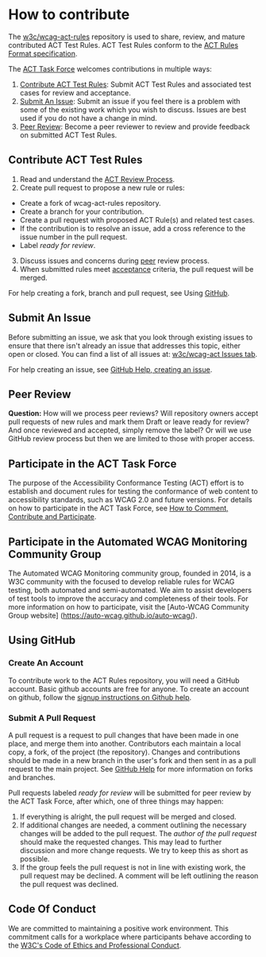 # How to contribute
The [w3c/wcag-act-rules](https://github.com/w3c/wcag-act-rules) repository is used to share, review, and mature contributed ACT Test Rules. ACT Test Rules conform to the [ACT Rules Format specification](https://www.w3.org/TR/act-rules-format/).

The [ACT Task Force](https://www.w3.org/WAI/GL/task-forces/conformance-testing/) welcomes contributions in multiple ways:

1. [Contribute ACT Test Rules](#contribute-act-test-rules): Submit ACT Test Rules and associated test cases for review and acceptance.
2. [Submit An Issue](#submit-an-issue): Submit an issue if you feel there is a problem with some of the existing work which you wish to discuss. Issues are best used if you do not have a change in mind.
3. [Peer Review](#peer-review): Become a peer reviewer to review and provide feedback on submitted ACT Test Rules.

## Contribute ACT Test Rules
1.	Read and understand the [ACT Review Process](https://www.w3.org/WAI/GL/task-forces/conformance-testing/wiki/ACT_Review_Process).
2.	Create pull request to propose a new rule or rules:
  * Create a fork of wcag-act-rules repository.
  * Create a branch for your contribution.
  * Create a pull request with proposed ACT Rule(s) and related test cases.
  * If the contribution is to resolve an issue, add a cross reference to the issue number in the pull request.
  * Label *ready for review*.
3.	Discuss issues and concerns during [peer](https://www.w3.org/WAI/GL/task-forces/conformance-testing/wiki/ACT_Review_Process#Peer_review) review process.
4.	When submitted rules meet [acceptance](https://www.w3.org/WAI/GL/task-forces/conformance-testing/wiki/ACT_Review_Process#Acceptance) criteria, the pull request will be merged.

For help creating a fork, branch and pull request, see Using [GitHub](#using-github).

## Submit An Issue

Before submitting an issue, we ask that you look through existing issues to ensure that there isn't already an issue that addresses this topic, either open or closed. You can find a list of all issues at: [w3c/wcag-act Issues tab](https://github.com/w3c/wcag-act/issues).

For help creating an issue, see [GitHub Help, creating an issue](https://help.github.com/articles/creating-an-issue/).

## Peer Review
**Question:** How will we process peer reviews? Will repository owners accept pull requests of new rules and mark them Draft or leave ready for review? And once reviewed and accepted, simply remove the label? Or will we use GitHub review process but then we are limited to those with proper access.

## Participate in the ACT Task Force

The purpose of the Accessibility Conformance Testing (ACT) effort is to establish and document rules for testing the conformance of web content to accessibility standards, such as WCAG 2.0 and future versions. For details on how to participate in the ACT Task Force, see [How to Comment, Contribute and Participate](https://www.w3.org/WAI/GL/task-forces/conformance-testing/#contribute). 

## Participate in the Automated WCAG Monitoring Community Group
The Automated WCAG Monitoring community group, founded in 2014, is a W3C community with the focused to develop reliable rules for WCAG testing, both automated and semi-automated. We aim to assist developers of test tools to improve the accuracy and completeness of their tools. For more information on how to participate, visit the [Auto-WCAG Community Group website] (https://auto-wcag.github.io/auto-wcag/).

## Using GitHub

### Create An Account

To contribute work to the ACT Rules repository, you will need a GitHub account. Basic github accounts are free for anyone. To create an account on github, follow the [signup instructions on Github help](https://help.github.com/articles/signing-up-for-a-new-github-account/).

### Submit A Pull Request

A pull request is a request to pull changes that have been made in one place, and merge them into another. Contributors each maintain a local copy, a fork, of the project (the repository). Changes and contributions should be made in a new branch in the user's fork and then sent in as a pull request to the main project. See [GitHub Help](https://help.github.com/) for more information on forks and branches.

Pull requests labeled *ready for review* will be submitted for peer review by the ACT Task Force, after which, one of three things may happen:

1. If everything is alright, the pull request will be merged and closed.
2. If additional changes are needed, a comment outlining the necessary changes will be added to the pull request. The *author of the pull request* should make the requested changes. This may lead to further discussion and more change requests. We try to keep this as short as possible.
3. If the group feels the pull request is not in line with existing work, the pull request may be declined. A comment will be left outlining the reason the pull request was declined.

## Code Of Conduct

We are committed to maintaining a positive work environment. This commitment calls for a workplace where participants behave according to the [W3C's Code of Ethics and Professional Conduct](https://www.w3.org/Consortium/cepc/).
